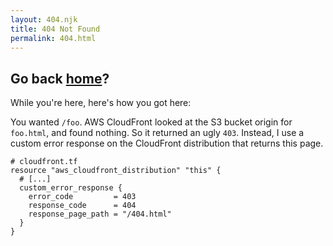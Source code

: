 ```yaml
---
layout: 404.njk
title: 404 Not Found
permalink: 404.html
---
```


## Go back [home](/)?

While you're here, here's how you got here:

You wanted `/foo`. AWS CloudFront looked at the S3 bucket origin for `foo.html`,
and found nothing. So it returned an ugly `403`. Instead, I use a custom error 
response on the CloudFront distribution that returns this page.

```hcl
# cloudfront.tf
resource "aws_cloudfront_distribution" "this" {
  # [...]
  custom_error_response {
    error_code         = 403
    response_code      = 404
    response_page_path = "/404.html"
  }
}
```
